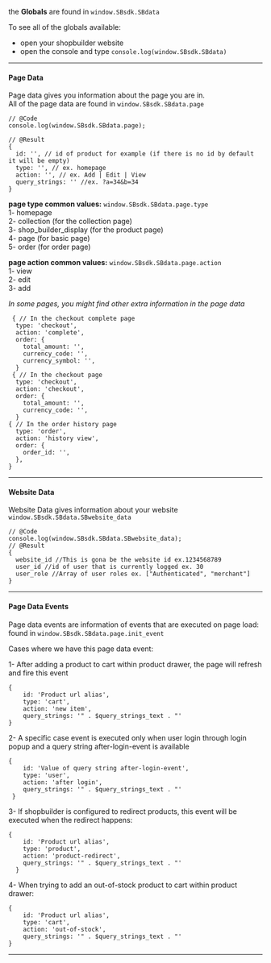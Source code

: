 the **Globals** are found in  `window.SBsdk.SBdata`                    
                
To see all of the globals available:          
- open your shopbuilder website        
- open the console and type `console.log(window.SBsdk.SBdata)`         
      
---------------------------------
             
#### Page Data

Page data gives you information about the page you are in.       
All of the page data are found in `window.SBsdk.SBdata.page`     
                 
```   
// @Code        
console.log(window.SBsdk.SBdata.page);          

// @Result
{         
  id: '', // id of product for example (if there is no id by default it will be empty)              
  type: '', // ex. homepage
  action: '', // ex. Add | Edit | View            
  query_strings: '' //ex. ?a=34&b=34         
}      
``` 
        
**page type common values:**  `window.SBsdk.SBdata.page.type`               
1- homepage       
2- collection (for the collection page)     
3- shop_builder_display (for the product page)       
4- page (for basic page)        
5- order (for order page)                
       

**page action common values:** `window.SBsdk.SBdata.page.action`               
1- view             
2- edit      
3- add                          
     
                                  
*In some pages, you might find other extra information in the page data*            
                   
```
 { // In the checkout complete page
  type: 'checkout',
  action: 'complete',
  order: {
    total_amount: '',
    currency_code: '',
    currency_symbol: '',
  }
 { // In the checkout page
  type: 'checkout',
  action: 'checkout',
  order: {
    total_amount: '',
    currency_code: '',
  }
{ // In the order history page
  type: 'order',
  action: 'history view',
  order: {
    order_id: '',
  },
}

```
      
             
---------------------------------
      
#### Website Data    

Website Data gives information about your website `window.SBsdk.SBdata.SBwebsite_data`    

```  
// @Code       
console.log(window.SBsdk.SBdata.SBwebsite_data);      
// @Result 
{
  website_id //This is gona be the website id ex.1234568789
  user_id //id of user that is currently logged ex. 30       
  user_role //Array of user roles ex. ["Authenticated", "merchant"]                
}
```

---------------------------------
      
#### Page Data Events         
                 
Page data events are information of events that are executed on page load:         
found in `window.SBsdk.SBdata.page.init_event`               
         
Cases where we have this page data event:     

1- After adding a product to cart within product drawer, the page will refresh and fire this event        
                  
```
{
    id: 'Product url alias',
    type: 'cart',
    action: 'new item',
    query_strings: '" . $query_strings_text . "'
}
```      

2- A specific case event is executed only when user login through login popup and a query string after-login-event is available       
               
```
{
    id: 'Value of query string after-login-event',
    type: 'user',
    action: 'after login',
    query_strings: '" . $query_strings_text . "'
 }
```
           
3- If shopbuilder is configured to redirect products, this event will be executed when the redirect happens:      
       
```
{
    id: 'Product url alias',
    type: 'product',
    action: 'product-redirect',
    query_strings: '" . $query_strings_text . "'
  }
```     
     
4- When trying to add an out-of-stock product to cart within product drawer: 
     
```
{
    id: 'Product url alias',
    type: 'cart',
    action: 'out-of-stock',
    query_strings: '" . $query_strings_text . "'
}
```

             
------------------
             